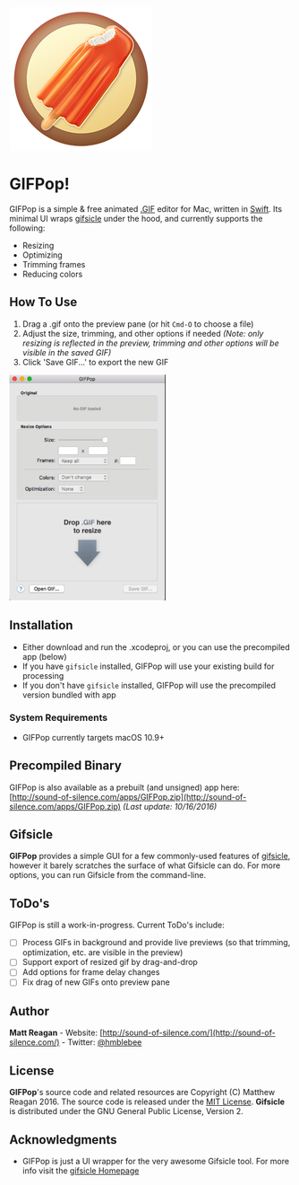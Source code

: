 ![GIFPop Icon](/GIFPop/Assets.xcassets/AppIcon.appiconset/GIFPopIcon256.png?raw=true "GIFPop Icon")

# GIFPop!

GIFPop is a simple & free animated [.GIF](https://en.wikipedia.org/wiki/GIF) editor for Mac, written in [Swift](https://developer.apple.com/swift/). Its minimal UI wraps [gifsicle](https://github.com/kohler/gifsicle) under the hood, and currently supports the following:

- Resizing
- Optimizing
- Trimming frames
- Reducing colors

## How To Use

1. Drag a .gif onto the preview pane (or hit `Cmd-O` to choose a file)
2. Adjust the size, trimming, and other options if needed _(Note: only resizing is reflected in the preview, trimming and other options will be visible in the saved GIF)_
3. Click 'Save GIF...' to export the new GIF

![GIFPop Demo](/gifPopDemo.gif?raw=true "GIFPop Demo")

## Installation

- Either download and run the .xcodeproj, or you can use the precompiled app (below)
- If you have `gifsicle` installed, GIFPop will use your existing build for processing
- If you don't have `gifsicle` installed, GIFPop will use the precompiled version bundled with app

### System Requirements

- GIFPop currently targets macOS 10.9+

## Precompiled Binary

GIFPop is also available as a prebuilt (and unsigned) app here: [http://sound-of-silence.com/apps/GIFPop.zip](http://sound-of-silence.com/apps/GIFPop.zip) _(Last update: 10/16/2016)_

## Gifsicle

**GIFPop** provides a simple GUI for a few commonly-used features of [gifsicle](https://github.com/kohler/gifsicle), however it barely scratches the surface of what Gifsicle can do. For more options, you can run Gifsicle from the  command-line.

## ToDo's

GIFPop is still a work-in-progress. Current ToDo's include:

- [ ] Process GIFs in background and provide live previews (so that trimming, optimization, etc. are visible in the preview)
- [ ] Support export of resized gif by drag-and-drop
- [ ] Add options for frame delay changes
- [ ] Fix drag of new GIFs onto preview pane

## Author

**Matt Reagan** - Website: [http://sound-of-silence.com/](http://sound-of-silence.com/) - Twitter: [@hmblebee](https://twitter.com/hmblebee)


## License

**GIFPop**'s source code and related resources are Copyright (C) Matthew Reagan 2016. The source code is released under the [MIT License](https://opensource.org/licenses/MIT). **Gifsicle** is distributed under the GNU General Public License, Version 2.

## Acknowledgments

* GIFPop is just a UI wrapper for the very awesome Gifsicle tool. For more info visit the [gifsicle Homepage](http://www.lcdf.org/gifsicle/)
